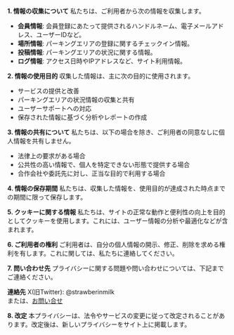 **1. 情報の収集について**
私たちは、ご利用者から次の情報を収集します。

- **会員情報**: 会員登録にあたって提供されるハンドルネーム、電子メールアドレス、ユーザーIDなど。
- **場所情報**: パーキングエリアの登録に関するチェックイン情報。
- **投稿情報**: パーキングエリアの状況に関する情報。
- **ログ情報**: アクセス日時やIPアドレスなど、サイト利用情報。

**2. 情報の使用目的**
収集した情報は、主に次の目的に使用されます。

- サービスの提供と改善
- パーキングエリアの状況情報の収集と共有
- ユーザーサポートへの対応
- 保存された情報に基づく分析やレポートの作成

**3. 情報の共有について**
私たちは、以下の場合を除き、ご利用者の同意なしに個人情報を共有しません。

- 法律上の要求がある場合
- 公共性の高い情報で、個人を特定できない形態で提供する場合
- 合作会社や委託先に対し、正当な目的で利用する場合

**4. 情報の保存期間**
私たちは、収集した情報を、使用目的が達成された時点までの期間に限って保存します。

**5. クッキーに関する情報**
私たちは、サイトの正常な動作と便利性の向上を目的としてクッキーを使用します。これには、ユーザー情報の分析や最適化などが含まれます。

**6. ご利用者の権利**
ご利用者は、自分の個人情報の開示、修正、削除を求める権利を有します。これに関しては、私たちに連絡してください。

**7. 問い合わせ先**
プライバシーに関する問題や問い合わせについては、下記までご連絡ください。

**連絡先**
X(旧Twitter): @strawberinmilk  
または、[お問い合せ](https://big-black-status.com/contact)  

**8. 改定**
本プライバシーは、法令やサービスの変更に従って改定されることがあります。改定後は、新しいプライバシーをサイト上に掲載します。

